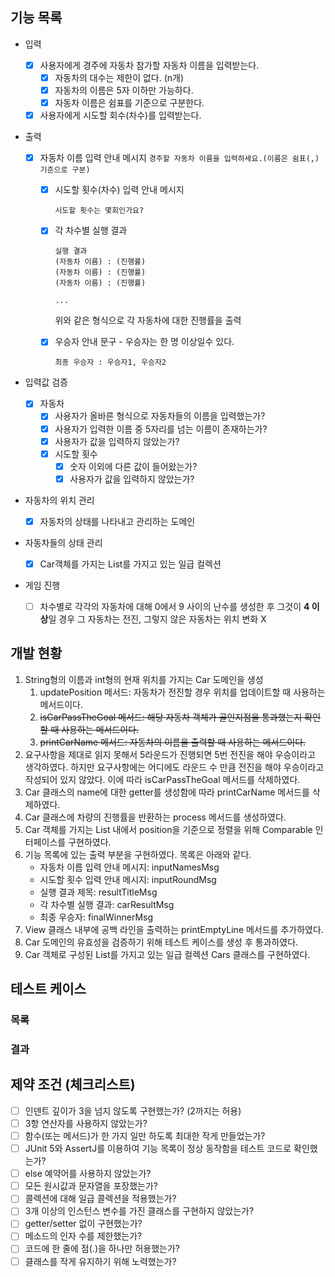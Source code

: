 ## 기능 목록
- 입력
	
	- [x] 사용자에게 경주에 자동차 참가할 자동차 이름을 입력받는다.
	  - [x] 자동차의 대수는 제한이 없다. (n개)
	  - [x] 자동차의 이름은 5자 이하만 가능하다.
	  - [x] 자동차 이름은 쉼표를 기준으로 구분한다.
	
	- [x] 사용자에게 시도할 회수(차수)를 입력받는다.
	
- 출력

  - [x] 자동차 이름 입력 안내 메시지
		```
		경주할 자동차 이름을 입력하세요.(이름은 쉼표(,) 기준으로 구분)
		```
	
	- [x] 시도할 횟수(차수) 입력 안내 메시지
	
	  ```
	  시도할 횟수는 몇회인가요?
	  ```
	- [x] 각 차수별 실행 결과
	
	  ```
	  실행 결과
	  (자동차 이름) : (진행률)
	  (자동차 이름) : (진행률)
	  (자동차 이름) : (진행률)
	  
	  ...
	  ```
	
	  위와 같은 형식으로 각 자동차에 대한 진행률을 출력
	
	- [x] 우승자 안내 문구 - 우승자는 한 명 이상일수 있다.
	
	  ```
	  최종 우승자 : 우승자1, 우승자2
	  ```
	
- 입력값 검증

  - [x] 자동차
	  - [x] 사용자가 올바른 형식으로 자동차들의 이름을 입력했는가?
	  - [x] 사용자가 입력한 이름 중 5자리를 넘는 이름이 존재하는가?
	  - [x] 사용자가 값을 입력하지 않았는가?
	- [x] 시도할 횟수
	  - [x] 숫자 이외에 다른 값이 들어왔는가?
	  - [x] 사용자가 값을 입력하지 않았는가?
	
- 자동차의 위치 관리

  - [x] 자동차의 상태를 나타내고 관리하는 도메인
	
- 자동차들의 상태 관리

  - [x] Car객체를 가지는 List를 가지고 있는 일급 컬렉션
	
- 게임 진행

  - [ ] 차수별로 각각의 자동차에 대해 0에서 9 사이의 난수를 생성한 후 그것이 **4 이상**일 경우 그 자동차는 전진, 그렇지 않은 자동차는 위치 변화 X

## 개발 현황

1. String형의 이름과 int형의 현재 위치를 가지는 Car 도메인을 생성
   1. updatePosition 메서드: 자동차가 전진할 경우 위치를 업데이트할 때 사용하는 메서드이다.
   2. ~~isCarPassTheGoal 메서드: 해당 자동차 객체가 골인지점을 통과했는지 확인할 때 사용하는 메서드이다.~~
   3. ~~printCarName 메서드: 자동차의 이름을 출력할 때 사용하는 메서드이다.~~
2. 요구사항을 제대로 읽지 못해서 5라운드가 진행되면 5번 전진을 해야 우승이라고 생각하였다. 하지만 요구사항에는 어디에도 라운드 수 만큼 전진을 해야 우승이라고 작성되어 있지 않았다. 이에 따라 isCarPassTheGoal 메서드를 삭제하였다.
3. Car 클래스의 name에 대한 getter를 생성함에 따라 printCarName 메서드를 삭제하였다.
4. Car 클래스에 차량의 진행률을 반환하는 process 메서드를 생성하였다.
5. Car 객체를 가지는 List 내에서 position을 기준으로 정렬을 위해 Comparable 인터페이스를 구현하였다.
6. 기능 목록에 있는 출력 부분을 구현하였다. 목록은 아래와 같다.
   - 자동차 이름 입력 안내 메시지: inputNamesMsg
   - 시도할 횟수 입력 안내 메시지: inputRoundMsg
   - 실행 결과 제목: resultTitleMsg
   - 각 차수별 실행 결과: carResultMsg
   - 최종 우승자: finalWinnerMsg
7. View 클래스 내부에 공백 라인을 출력하는 printEmptyLine 메서드를 추가하였다.
8. Car 도메인의 유효성을 검증하기 위해 테스트 케이스를 생성 후 통과하였다.
9. Car 객체로 구성된 List를 가지고 있는 일급 컬렉션 Cars 클래스를 구현하였다.

## 테스트 케이스

### 목록



### 결과





## 제약 조건 (체크리스트)
- [ ] 인덴트 깊이가 3을 넘지 않도록 구현했는가? (2까지는 허용)
- [ ] 3항 연산자를 사용하지 않았는가?
- [ ] 함수(또는 메서드)가 한 가지 일만 하도록 최대한 작게 만들었는가?
- [ ] JUnit 5와 AssertJ를 이용하여 기능 목록이 정상 동작함을 테스트 코드로 확인했는가?
- [ ] else 예약어를 사용하지 않았는가?
- [ ] 모든 원시값과 문자열을 포장했는가?
- [ ] 콜렉션에 대해 일급 콜렉션을 적용했는가?
- [ ] 3개 이상의 인스턴스 변수를 가진 클래스를 구현하지 않았는가?
- [ ] getter/setter 없이 구현했는가?
- [ ] 메소드의 인자 수를 제한했는가?
- [ ] 코드에 한 줄에 점(.)을 하나만 허용했는가?
- [ ] 클래스를 작게 유지하기 위해 노력했는가?